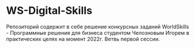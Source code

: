# WS-Digital-Skills
Репозиторий содержит в себе решение конкурсных заданий WorldSkills - Программные решения для бизнеса студентом Челозновым Игорем в практических целях на момент 2022г.
Ветвь первой сессии.
